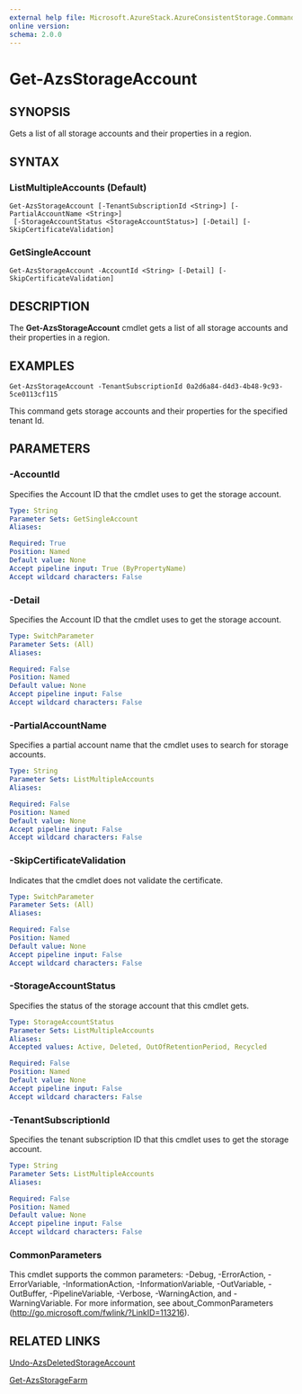 ```yaml
---
external help file: Microsoft.AzureStack.AzureConsistentStorage.Commands.dll-Help.xml
online version: 
schema: 2.0.0
---
```


# Get-AzsStorageAccount

## SYNOPSIS
Gets a list of all storage accounts and their properties in a region.

## SYNTAX

### ListMultipleAccounts (Default)
```
Get-AzsStorageAccount [-TenantSubscriptionId <String>] [-PartialAccountName <String>]
 [-StorageAccountStatus <StorageAccountStatus>] [-Detail] [-SkipCertificateValidation]
```

### GetSingleAccount
```
Get-AzsStorageAccount -AccountId <String> [-Detail] [-SkipCertificateValidation]
```

## DESCRIPTION
The **Get-AzsStorageAccount** cmdlet gets a list of all storage accounts and their properties in a region.

## EXAMPLES

```
Get-AzsStorageAccount -TenantSubscriptionId 0a2d6a84-d4d3-4b48-9c93-5ce0113cf115 

```
This command gets storage accounts and their properties for the specified tenant Id.

## PARAMETERS

### -AccountId
Specifies the Account ID that the cmdlet uses to get the storage account.

```yaml
Type: String
Parameter Sets: GetSingleAccount
Aliases: 

Required: True
Position: Named
Default value: None
Accept pipeline input: True (ByPropertyName)
Accept wildcard characters: False
```

### -Detail
Specifies the Account ID that the cmdlet uses to get the storage account.

```yaml
Type: SwitchParameter
Parameter Sets: (All)
Aliases: 

Required: False
Position: Named
Default value: None
Accept pipeline input: False
Accept wildcard characters: False
```

### -PartialAccountName
Specifies a partial account name that the cmdlet uses to search for storage accounts.

```yaml
Type: String
Parameter Sets: ListMultipleAccounts
Aliases: 

Required: False
Position: Named
Default value: None
Accept pipeline input: False
Accept wildcard characters: False
```

### -SkipCertificateValidation
Indicates that the cmdlet does not validate the certificate.

```yaml
Type: SwitchParameter
Parameter Sets: (All)
Aliases: 

Required: False
Position: Named
Default value: None
Accept pipeline input: False
Accept wildcard characters: False
```

### -StorageAccountStatus
Specifies the status of the storage account that this cmdlet gets.

```yaml
Type: StorageAccountStatus
Parameter Sets: ListMultipleAccounts
Aliases: 
Accepted values: Active, Deleted, OutOfRetentionPeriod, Recycled

Required: False
Position: Named
Default value: None
Accept pipeline input: False
Accept wildcard characters: False
```

### -TenantSubscriptionId
Specifies the tenant subscription ID that this cmdlet uses to get the storage account.

```yaml
Type: String
Parameter Sets: ListMultipleAccounts
Aliases: 

Required: False
Position: Named
Default value: None
Accept pipeline input: False
Accept wildcard characters: False
```

### CommonParameters
This cmdlet supports the common parameters: -Debug, -ErrorAction, -ErrorVariable, -InformationAction, -InformationVariable, -OutVariable, -OutBuffer, -PipelineVariable, -Verbose, -WarningAction, and -WarningVariable. For more information, see about_CommonParameters (http://go.microsoft.com/fwlink/?LinkID=113216).


## RELATED LINKS

[Undo-AzsDeletedStorageAccount](./Undo-AzsDeletedStorageAccount.md)

[Get-AzsStorageFarm](./Get-AzsStorageFarm.md)

